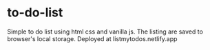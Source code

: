 # to-do-list
Simple to do list using html css and vanilla js. The listing are saved to browser's local storage.
Deployed at listmytodos.netlify.app
